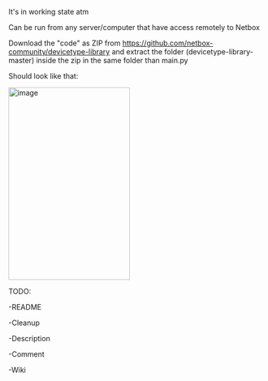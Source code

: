 It's in working state atm

Can be run from any server/computer that have access remotely to Netbox

Download the "code" as ZIP from https://github.com/netbox-community/devicetype-library and extract the folder (devicetype-library-master) inside the zip in the same folder than main.py


Should look like that:

<img width="239" height="380" alt="image" src="https://github.com/user-attachments/assets/4d48b601-1c17-48cf-a4cc-f204e7603e28" />


TODO:

-README

-Cleanup

-Description

-Comment

-Wiki
